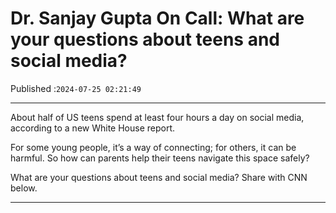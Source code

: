 # Dr. Sanjay Gupta On Call: What are your questions about teens and social media?

Published :`2024-07-25 02:21:49`

---

About half of US teens spend at least four hours a day on social media, according to a new White House report.

For some young people, it’s a way of connecting; for others, it can be harmful. So how can parents help their teens navigate this space safely?

What are your questions about teens and social media? Share with CNN below.

---

